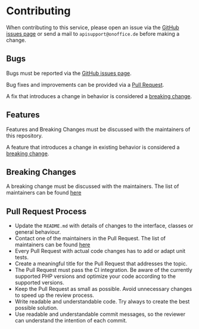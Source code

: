 # Contributing

When contributing to this service,
please open an issue via the
[GitHub issues page](https://github.com/onOfficeGmbH/sdk/issues)
or send a mail to `apisupport@onoffice.de`
before making a change.

## Bugs

Bugs must be reported via the
[GitHub issues page](https://github.com/onOfficeGmbH/sdk/issues).

Bug fixes and improvements can be provided via a
[Pull Request](https://github.com/onOfficeGmbH/sdk/pulls).

A fix that introduces a change in behavior is considered a
[breaking change](#breaking-changes).

## Features

Features and Breaking Changes must be discussed with the
maintainers of this repository.

A feature that introduces a change in existing behavior is considered a
[breaking change](#breaking-changes).

## Breaking Changes

A breaking change must be discussed with the maintainers.
The list of maintainers can be found [here](https://github.com/orgs/onOfficeGmbH/people)

## Pull Request Process

* Update the `README.md` with details of changes to the interface, classes or
  general behaviour.
* Contact one of the maintainers in the Pull Request.
  The list of maintainers can be found [here](https://github.com/orgs/onOfficeGmbH/people)
* Every Pull Request with actual code changes has to add or adapt unit tests.
* Create a meaningful title for the Pull Request that addresses the topic.
* The Pull Request must pass the CI integration.
  Be aware of the currently supported PHP versions and optimize your code according
  to the supported versions.
* Keep the Pull Request as small as possible.
  Avoid unnecessary changes to speed up the review process.
* Write readable and understandable code.
  Try always to create the best possible solution.
* Use readable and understandable commit messages, so the reviewer can understand the
  intention of each commit.
